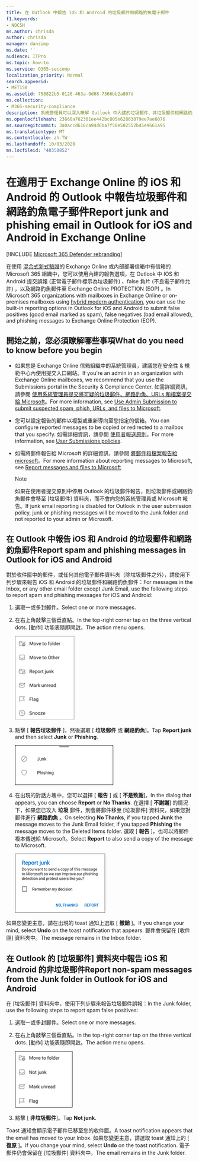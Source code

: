 ```yaml
---
title: 在 Outlook 中報告 iOS 和 Android 的垃圾郵件和網路釣魚電子郵件
f1.keywords:
- NOCSH
ms.author: chrisda
author: chrisda
manager: dansimp
ms.date: ''
audience: ITPro
ms.topic: how-to
ms.service: O365-seccomp
localization_priority: Normal
search.appverid:
- MET150
ms.assetid: 758822b5-0126-463a-9d08-7366bb2a807d
ms.collection:
- M365-security-compliance
description: 系統管理員可以深入瞭解 Outlook 中內建的垃圾郵件、非垃圾郵件和網路釣魚電子郵件報告選項，以供 iOS 和 Android。
ms.openlocfilehash: 23668a762301ee442bc805e62863079ee7ae6076
ms.sourcegitcommit: 3a0accd616ca94d6ba7f50e502552b45e9661a95
ms.translationtype: MT
ms.contentlocale: zh-TW
ms.lasthandoff: 10/03/2020
ms.locfileid: "48350852"
---
```

# <a name="report-junk-and-phishing-email-in-outlook-for-ios-and-android-in-exchange-online"></a><span data-ttu-id="73197-103">在適用于 Exchange Online 的 iOS 和 Android 的 Outlook 中報告垃圾郵件和網路釣魚電子郵件</span><span class="sxs-lookup"><span data-stu-id="73197-103">Report junk and phishing email in Outlook for iOS and Android in Exchange Online</span></span>

[!INCLUDE [Microsoft 365 Defender rebranding](../includes/microsoft-defender-for-office.md)]


<span data-ttu-id="73197-104">在使用 [混合式新式驗證](https://docs.microsoft.com/microsoft-365/enterprise/hybrid-modern-auth-overview)的 Exchange Online 或內部部署信箱中有信箱的 Microsoft 365 組織中，您可以使用內建的報告選項，在 Outlook 中 IOS 和 Android 提交誤報 (正常電子郵件標示為垃圾郵件) 、false 負片 (不良電子郵件允許) ，以及網路釣魚郵件至 Exchange Online PROTECTION (EOP) 。</span><span class="sxs-lookup"><span data-stu-id="73197-104">In Microsoft 365 organizations with mailboxes in Exchange Online or on-premises mailboxes using [hybrid modern authentication](https://docs.microsoft.com/microsoft-365/enterprise/hybrid-modern-auth-overview), you can use the built-in reporting options in Outlook for iOS and Android to submit false positives (good email marked as spam), false negatives (bad email allowed), and phishing messages to Exchange Online Protection (EOP).</span></span>

## <a name="what-do-you-need-to-know-before-you-begin"></a><span data-ttu-id="73197-105">開始之前，您必須瞭解哪些事項</span><span class="sxs-lookup"><span data-stu-id="73197-105">What do you need to know before you begin</span></span>

- <span data-ttu-id="73197-106">如果您是 Exchange Online 信箱組織中的系統管理員，建議您在安全性 & 規範中心內使用提交入口網站。</span><span class="sxs-lookup"><span data-stu-id="73197-106">If you're an admin in an organization with Exchange Online mailboxes, we recommend that you use the Submissions portal in the Security & Compliance Center.</span></span> <span data-ttu-id="73197-107">如需詳細資訊，請參閱 [使用系統管理員提交將可疑的垃圾郵件、網路釣魚、URLs 和檔案提交給 Microsoft](admin-submission.md)。</span><span class="sxs-lookup"><span data-stu-id="73197-107">For more information, see [Use Admin Submission to submit suspected spam, phish, URLs, and files to Microsoft](admin-submission.md).</span></span>

- <span data-ttu-id="73197-108">您可以設定報告的郵件以複製或重新導向至您指定的信箱。</span><span class="sxs-lookup"><span data-stu-id="73197-108">You can configure reported messages to be copied or redirected to a mailbox that you specify.</span></span> <span data-ttu-id="73197-109">如需詳細資訊，請參閱 [使用者報送原則](user-submission.md)。</span><span class="sxs-lookup"><span data-stu-id="73197-109">For more information, see [User Submissions policies](user-submission.md).</span></span>

- <span data-ttu-id="73197-110">如需將郵件報告給 Microsoft 的詳細資訊，請參閱 [將郵件和檔案報告給 microsoft](report-junk-email-messages-to-microsoft.md)。</span><span class="sxs-lookup"><span data-stu-id="73197-110">For more information about reporting messages to Microsoft, see [Report messages and files to Microsoft](report-junk-email-messages-to-microsoft.md).</span></span>

  > [!NOTE]
  > <span data-ttu-id="73197-111">如果在使用者提交原則中停用 Outlook 的垃圾郵件報告，則垃圾郵件或網路釣魚郵件會移至 [垃圾郵件] 資料夾，而不會向您的系統管理員或 Microsoft 報告。</span><span class="sxs-lookup"><span data-stu-id="73197-111">If junk email reporting is disabled for Outlook in the user submission policy, junk or phishing messages will be moved to the Junk folder and not reported to your admin or Microsoft.</span></span>

## <a name="report-spam-and-phishing-messages-in-outlook-for-ios-and-android"></a><span data-ttu-id="73197-112">在 Outlook 中報告 iOS 和 Android 的垃圾郵件和網路釣魚郵件</span><span class="sxs-lookup"><span data-stu-id="73197-112">Report spam and phishing messages in Outlook for iOS and Android</span></span>

<span data-ttu-id="73197-113">對於收件匣中的郵件，或任何其他電子郵件資料夾（除垃圾郵件之外），請使用下列步驟來報告 iOS 和 Android 的垃圾郵件和網路釣魚郵件：</span><span class="sxs-lookup"><span data-stu-id="73197-113">For messages in the Inbox, or any other email folder except Junk Email, use the following steps to report spam and phishing messages for iOS and Android:</span></span>

1. <span data-ttu-id="73197-114">選取一或多封郵件。</span><span class="sxs-lookup"><span data-stu-id="73197-114">Select one or more messages.</span></span>
2. <span data-ttu-id="73197-115">在右上角敲擊三個垂直點。</span><span class="sxs-lookup"><span data-stu-id="73197-115">In the top-right corner tap on the three vertical dots.</span></span> <span data-ttu-id="73197-116">[動作] 功能表隨即開啟。</span><span class="sxs-lookup"><span data-stu-id="73197-116">The action menu opens.</span></span>

   ![從 [動作] 功能表報告垃圾郵件或網路釣魚電子郵件](../../media/Android-report-as-junk-dialog.png)

3. <span data-ttu-id="73197-118">點擊 [ **報告垃圾郵件** ]，然後選取 [ **垃圾郵件** 或 **網路釣魚**]。</span><span class="sxs-lookup"><span data-stu-id="73197-118">Tap **Report junk** and then select **Junk** or **Phishing**.</span></span>

   ![報告垃圾郵件或網路釣魚電子郵件](../../media/Android-report-junk-or-phishing.png)

4. <span data-ttu-id="73197-120">在出現的對話方塊中，您可以選擇 [ **報告** ] 或 [ **不是致謝**]。</span><span class="sxs-lookup"><span data-stu-id="73197-120">In the dialog that appears, you can choose **Report** or **No Thanks**.</span></span> <span data-ttu-id="73197-121">在選擇 [ **不謝謝**] 的情況下，如果您已攻入 **垃圾** 郵件，則會將郵件移至 [垃圾郵件] 資料夾，如果您對郵件進行 **網路釣魚** 。</span><span class="sxs-lookup"><span data-stu-id="73197-121">On selecting **No Thanks**, if you tapped **Junk** the message moves to the Junk Email folder, if you tapped **Phishing** the message moves to the Deleted Items folder.</span></span> <span data-ttu-id="73197-122">選取 [ **報告** ]，也可以將郵件複本傳送給 Microsoft。</span><span class="sxs-lookup"><span data-stu-id="73197-122">Select **Report** to also send a copy of the message to Microsoft.</span></span>

   ![報告垃圾郵件或網路釣魚電子郵件報告選項](../../media/Android-junk-email-reporting-options.png)

<span data-ttu-id="73197-124">如果您變更主意，請在出現的 toast 通知上選取 [ **撤銷** ]。</span><span class="sxs-lookup"><span data-stu-id="73197-124">If you change your mind, select **Undo** on the toast notification that appears.</span></span> <span data-ttu-id="73197-125">郵件會保留在 [收件匣] 資料夾中。</span><span class="sxs-lookup"><span data-stu-id="73197-125">The message remains in the Inbox folder.</span></span>

## <a name="report-non-spam-messages-from-the-junk-folder-in-outlook-for-ios-and-android"></a><span data-ttu-id="73197-126">在 Outlook 的 [垃圾郵件] 資料夾中報告 iOS 和 Android 的非垃圾郵件</span><span class="sxs-lookup"><span data-stu-id="73197-126">Report non-spam messages from the Junk folder in Outlook for iOS and Android</span></span>

<span data-ttu-id="73197-127">在 [垃圾郵件] 資料夾中，使用下列步驟來報告垃圾郵件誤報：</span><span class="sxs-lookup"><span data-stu-id="73197-127">In the Junk folder, use the following steps to report spam false positives:</span></span>

1. <span data-ttu-id="73197-128">選取一或多封郵件。</span><span class="sxs-lookup"><span data-stu-id="73197-128">Select one or more messages.</span></span>
2. <span data-ttu-id="73197-129">在右上角敲擊三個垂直點。</span><span class="sxs-lookup"><span data-stu-id="73197-129">In the top-right corner tap on the three vertical dots.</span></span> <span data-ttu-id="73197-130">[動作] 功能表隨即開啟。</span><span class="sxs-lookup"><span data-stu-id="73197-130">The action menu opens.</span></span>

   ![從 [動作] 功能表報告非垃圾郵件](../../media/Android-not-junk-email.png)

3. <span data-ttu-id="73197-132">點擊 [ **非垃圾郵件**]。</span><span class="sxs-lookup"><span data-stu-id="73197-132">Tap **Not junk**.</span></span>

<span data-ttu-id="73197-133">Toast 通知會顯示電子郵件已移至您的收件匣。</span><span class="sxs-lookup"><span data-stu-id="73197-133">A toast notification appears that the email has moved to your Inbox.</span></span> <span data-ttu-id="73197-134">如果您變更主意，請選取 toast 通知上的 [ **復原** ]。</span><span class="sxs-lookup"><span data-stu-id="73197-134">If you change your mind, select **Undo** on the toast notification.</span></span> <span data-ttu-id="73197-135">電子郵件仍會保留在 [垃圾郵件] 資料夾中。</span><span class="sxs-lookup"><span data-stu-id="73197-135">The email remains in the Junk folder.</span></span>
